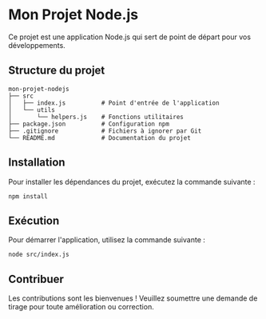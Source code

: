 # Mon Projet Node.js

Ce projet est une application Node.js qui sert de point de départ pour vos développements.

## Structure du projet

```
mon-projet-nodejs
├── src
│   ├── index.js          # Point d'entrée de l'application
│   └── utils
│       └── helpers.js    # Fonctions utilitaires
├── package.json          # Configuration npm
├── .gitignore            # Fichiers à ignorer par Git
└── README.md             # Documentation du projet
```

## Installation

Pour installer les dépendances du projet, exécutez la commande suivante :

```
npm install
```

## Exécution

Pour démarrer l'application, utilisez la commande suivante :

```
node src/index.js
```

## Contribuer

Les contributions sont les bienvenues ! Veuillez soumettre une demande de tirage pour toute amélioration ou correction.